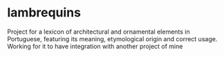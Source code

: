 # lambrequins
Project for a lexicon of architectural and ornamental elements in Portuguese, featuring its meaning, etymological origin and correct usage.
Working for it to have integration with another project of mine
